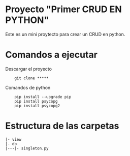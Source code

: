 # Proyecto "Primer CRUD EN PYTHON"

Este es un mini proytecto para crear un CRUD
en python.

# Comandos a ejecutar

Descargar el proyecto

```
    git clone *****
```
Comandos de python
```
    pip install --upgrade pip 
    pip install psycopg 
    pip install psycopg2  
```

# Estructura de las carpetas
```
|- view
|- db
|---|- singleton.py
```



